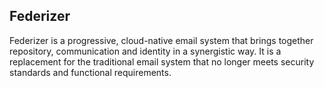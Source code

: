## Federizer
Federizer is a progressive, cloud-native email system that brings together repository, communication and identity in a synergistic way. It is a replacement for the traditional email system that no longer meets security standards and functional requirements.
